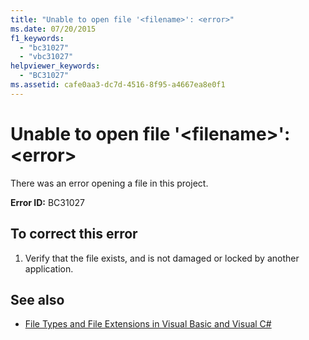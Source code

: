 ```yaml
---
title: "Unable to open file '<filename>': <error>"
ms.date: 07/20/2015
f1_keywords: 
  - "bc31027"
  - "vbc31027"
helpviewer_keywords: 
  - "BC31027"
ms.assetid: cafe0aa3-dc7d-4516-8f95-a4667ea8e0f1
---
```

# Unable to open file '\<filename>': \<error>
There was an error opening a file in this project.  
  
 **Error ID:** BC31027  
  
## To correct this error  
  
1.  Verify that the file exists, and is not damaged or locked by another application.  
  
## See also
- [File Types and File Extensions in Visual Basic and Visual C#](https://msdn.microsoft.com/library/f793852c-da06-4d52-a826-65f635844772)
